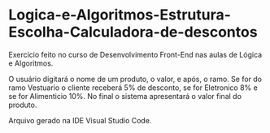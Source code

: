 # Logica-e-Algoritmos-Estrutura-Escolha-Calculadora-de-descontos
Exercício feito no curso de Desenvolvimento Front-End nas aulas de Lógica e Algoritmos. 

O usuário digitará o nome de um produto, o valor, e após, o ramo. Se for do ramo Vestuario o cliente receberá 5% de desconto, se for Eletronico 8% e se for Alimenticio 10%. No final o sistema apresentará o valor final do produto. 

Arquivo gerado na IDE Visual Studio Code. 



